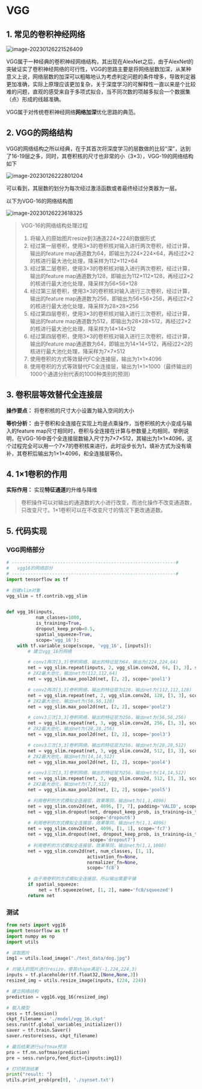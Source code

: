 # VGG

## 1. 常见的卷积神经网络

![image-20230126221526409](./imgs/image-20230126221526409.png)

VGG属于一种经典的卷积神经网络结构，其出现在AlexNet之后，由于AlexNet的突破证实了卷积神经网络的可行性，VGG的思路主要是将网络层数加深，从某种意义上说，网络层数的加深可以粗略地认为考虑判定问题的条件增多，导致判定器更加准确，实际上原理应该更加复杂，关于深度学习的可解释性一直以来是个比较难的问题，直观的感受来自于多项式拟合，当不同次数的项越多拟合一个数据集（点）形成的线越准确。

VGG属于对传统卷积神经网络**网络加深**优化思路的典范。

## 2. VGG的网络结构

VGG的网络结构之所以经典，在于其首次将深度学习的层数做的比较“深”，达到了16-19层之多，同时，其卷积核的尺寸也非常的小（3$\times$3），VGG-19的网络结构如下

![image-20230126222801204](./imgs/image-20230126222801204.png)

可以看到，其层数的划分为每次经过激活函数或者最终经过分类器为一层。

以下为VGG-16的网络结构图

![image-20230126223618325](./imgs/image-20230126223618325.png)

> VGG-16的网络结构处理过程
>
> 1. 将输入的原始图片resize到3通道224$\times$224的数据形式
> 2. 经过第一层卷积，使用3$\times$3的卷积核对输入进行两次卷积，经过计算，输出的feature map通道数为64，即输出为224$\times$224$\times$64，再经过2$\times$2的核进行最大池化处理，降采样为112$\times$112$\times$64
> 3. 经过第二层卷积，使用3$\times$3的卷积核对输入进行两次卷积，经过计算，输出的feature map通道数为128，即输出为112$\times$112$\times$128，再经过2$\times$2的核进行最大池化处理，降采样为56$\times$56$\times$128
> 4. 经过第三层卷积，使用3$\times$3的卷积核对输入进行三次卷积，经过计算，输出的feature map通道数为256，即输出为56$\times$56$\times$256，再经过2$\times$2的核进行最大池化处理，降采样为28$\times$28$\times$256
> 5. 经过第四层卷积，使用3$\times$3的卷积核对输入进行三次卷积，经过计算，输出的feature map通道数为512，即输出为28$\times$28$\times$512，再经过2$\times$2的核进行最大池化处理，降采样为14$\times$14$\times$512
> 6. 经过第四层卷积，使用3$\times$3的卷积核对输入进行三次卷积，经过计算，输出的feature map通道数为64，即输出为14$\times$14$\times$512，再经过2$\times$2的核进行最大池化处理，降采样为7$\times$7$\times$512
> 7. 使用卷积的方式等效替代FC全连接层，输出为1$\times$1$\times$4096
> 8. 使用卷积的方式等效替代FC全连接层，输出为1$\times$1$\times$1000（最终输出的1000个通道分别代表的1000种类别的预测）

## 3. 卷积层等效替代全连接层

**操作要点：** 将卷积核的尺寸大小设置为输入空间的大小

**等价分析：** 由于卷积和全连接在实现上均是点乘操作，当卷积核的大小变成与输入的feature map尺寸相同时，卷积与全连接在计算与参数量上均相同，举例说明，在VGG-16中首个全连接层数输入尺寸为7$\times$7$\times$512，其输出为1$\times$1$\times$4096，这个过程完全可以用一个7$\times$7的卷积核来进行，此时设步长为1，填补方式为没有填补，其卷积后输出为1$\times$1$\times$4096，和全连接层等价。

## 4. 1$\times$1卷积的作用

**实际作用：** 实现**特征通道**的升维与降维

> 卷积操作可以对输出的通道数的大小进行改变，而池化操作不改变通道数，只改变尺寸。1$\times$1卷积可以在不改变尺寸的情况下更改通道数。

## 5. 代码实现

### VGG网络部分

```python
# -------------------------------------------------------------#
#   vgg16的网络部分
# -------------------------------------------------------------#
import tensorflow as tf

# 创建slim对象
vgg_slim = tf.contrib.vgg_slim


def vgg_16(inputs,
           num_classes=1000,
           is_training=True,
           dropout_keep_prob=0.5,
           spatial_squeeze=True,
           scope='vgg_16'):
    with tf.variable_scope(scope, 'vgg_16', [inputs]):
        # 建立vgg_16的网络

        # conv1两次[3,3]卷积网络，输出的特征层为64，输出为(224,224,64)
        net = vgg_slim.repeat(inputs, 2, vgg_slim.conv2d, 64, [3, 3], scope='conv1')
        # 2X2最大池化，输出net为(112,112,64)
        net = vgg_slim.max_pool2d(net, [2, 2], scope='pool1')

        # conv2两次[3,3]卷积网络，输出的特征层为128，输出net为(112,112,128)
        net = vgg_slim.repeat(net, 2, vgg_slim.conv2d, 128, [3, 3], scope='conv2')
        # 2X2最大池化，输出net为(56,56,128)
        net = vgg_slim.max_pool2d(net, [2, 2], scope='pool2')

        # conv3三次[3,3]卷积网络，输出的特征层为256，输出net为(56,56,256)
        net = vgg_slim.repeat(net, 3, vgg_slim.conv2d, 256, [3, 3], scope='conv3')
        # 2X2最大池化，输出net为(28,28,256)
        net = vgg_slim.max_pool2d(net, [2, 2], scope='pool3')

        # conv3三次[3,3]卷积网络，输出的特征层为256，输出net为(28,28,512)
        net = vgg_slim.repeat(net, 3, vgg_slim.conv2d, 512, [3, 3], scope='conv4')
        # 2X2最大池化，输出net为(14,14,512)
        net = vgg_slim.max_pool2d(net, [2, 2], scope='pool4')

        # conv3三次[3,3]卷积网络，输出的特征层为256，输出net为(14,14,512)
        net = vgg_slim.repeat(net, 3, vgg_slim.conv2d, 512, [3, 3], scope='conv5')
        # 2X2最大池化，输出net为(7,7,512)
        net = vgg_slim.max_pool2d(net, [2, 2], scope='pool5')

        # 利用卷积的方式模拟全连接层，效果等同，输出net为(1,1,4096)
        net = vgg_slim.conv2d(net, 4096, [7, 7], padding='VALID', scope='fc6')
        net = vgg_slim.dropout(net, dropout_keep_prob, is_training=is_training,
                               scope='dropout6')
        # 利用卷积的方式模拟全连接层，效果等同，输出net为(1,1,4096)
        net = vgg_slim.conv2d(net, 4096, [1, 1], scope='fc7')
        net = vgg_slim.dropout(net, dropout_keep_prob, is_training=is_training,
                               scope='dropout7')
        # 利用卷积的方式模拟全连接层，效果等同，输出net为(1,1,1000)
        net = vgg_slim.conv2d(net, num_classes, [1, 1],
                              activation_fn=None,
                              normalizer_fn=None,
                              scope='fc8')

        # 由于用卷积的方式模拟全连接层，所以输出需要平铺
        if spatial_squeeze:
            net = tf.squeeze(net, [1, 2], name='fc8/squeezed')
        return net
```

### 测试

```python
from nets import vgg16
import tensorflow as tf
import numpy as np
import utils

# 读取图片
img1 = utils.load_image("./test_data/dog.jpg")

# 对输入的图片进行resize，使其shape满足(-1,224,224,3)
inputs = tf.placeholder(tf.float32,[None,None,3])
resized_img = utils.resize_image(inputs, (224, 224))

# 建立网络结构
prediction = vgg16.vgg_16(resized_img)

# 载入模型
sess = tf.Session()
ckpt_filename = './model/vgg_16.ckpt'
sess.run(tf.global_variables_initializer())
saver = tf.train.Saver()
saver.restore(sess, ckpt_filename)

# 最后结果进行softmax预测
pro = tf.nn.softmax(prediction)
pre = sess.run(pro,feed_dict={inputs:img1})

# 打印预测结果
print("result: ")
utils.print_prob(pre[0], './synset.txt')

```



